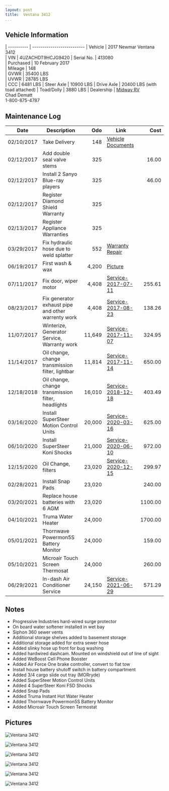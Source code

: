 ```yaml
---
layout: post  
title:  Ventana 3412
...
```


## Vehicle Information

| ---------- | -------------------------- 
| Vehicle    | 2017 Newmar Ventana 3412                                               
| VIN        | 4UZACHDT9HCJG9420
| Serial No. | 413080                                                                 
| Purchased  | 10 February 2017                                                       
| Mileage    | 148                                                                    
| GVWR       | 35400 LBS                                                              
| UVWR       | 28785 LBS                                                              
| CCC        | 6481  LBS
| Steer Axle | 10900 LBS
| Drive Axle | 20400 LBS (with toad attached)
| Toad/Dolly | 3880  LBS
| Dealership | [Midway RV](http://www.midwayrv.com/)<br>Chad Dematt<br>1-800-875-4787 


## Maintenance Log

| Date       | Description                                          | Odo     | Link                       | Cost     
| ---------- | ---------------------------------------------------- | ------: | -------------------------- | -------: 
| 02/10/2017 | Take Delivery                                        |    148  | [Vehicle Documents][1]     |  
| 02/12/2017 | Add double seal valve stems                          |    325  |                            |   16.00  
| 02/12/2017 | Install 2 Sanyo Blue-ray players                     |    325  |                            |   46.00  
| 02/12/2017 | Register Diamond Shield Warranty                     |    325  |                            |          
| 02/13/2017 | Register Appliance Warranties                        |    325  |                            |          
| 03/29/2017 | Fix hydraulic hose due to weld splatter              |    552  | [Warranty Repair][2]       |
| 06/19/2017 | First wash & wax                                     |   4,200 | [Picture][3]               |
| 07/11/2017 | Fix door, wiper motor                                |   4,408 | [Service-2017-07-11][4]    |  255.61
| 08/23/2017 | Fix generator exhaust pipe and other warrenty work   |   4,408 | [Service-2017-08-23][5]    |  138.26
| 11/07/2017 | Winterize, Generator Service, Warranty work          |  11,649 | [Service-2017-11-07][6]    |  324.95
| 11/14/2017 | Oil change, change transmission filter, lightbar     |  11,814 | [Service-2017-11-14][7]    |  650.00
| 12/18/2018 | Oil change, change transmission filter, headlights   |  16,010 | [Service-2018-12-18][8]    |  403.49
| 03/16/2020 | Install SuperSteer Motion Control Units              |  20,000 | [Service-2020-03-16][9]    |  625.00
| 06/10/2020 | Install SuperSteer Koni Shocks                       |  21,000 | [Service-2020-06-10][10]   |  972.00
| 12/15/2020 | Oil Change, filters                                  |  23,020 | [Service-2020-12-15][11]   |  299.97
| 02/28/2021 | Install Snap Pads                                    |  23,020 |                            |  240.00
| 03/20/2021 | Replace house batteries with 6 AGM                   |  23,020 |                            | 1100.00
| 04/10/2021 | Truma Water Heater                                   |  24,000 |                            | 1700.00
| 05/01/2021 | Thornwave Powermon5S Battery Monitor                 |  24,000 |                            |  159.00
| 05/10/2021 | Microair Touch Screen Thermosat                      |  24,000 |                            |  260.00
| 06/29/2021 | In-dash Air Conditioner Service                      |  24,150 | [Service-2021-06-29][12]   |  571.29


## Notes

- Progressive Industries hard-wired surge protector
- On board water softener installed in wet bay
- Siphon 360 sewer vents
- Additional storage shelves added to basement storage
- Additional storage added for extra sewer hose
- Added slinky hose up front for bug washing
- Added hardwired dashcam. Mounted on windshield out of line of sight
- Added WeBoost Cell Phone Booster
- Added Air Force One brake controller, convert to flat tow
- Install house battery shutoff switch in battery compartment
- Added 3/4 cargo slide out tray (MORryde)
- Added SuperSteer Motion Control Units
- Added 4 SuperSteer Koni FSD Shocks
- Added Snap Pads
- Added Truma Instant Hot Water Heater
- Added Thornwave Powermon5S Battery Monitor
- Added Microair Touch Screen Termostat

## Pictures


![Ventana 3412](http://i.imgur.com/QaxDwt9.jpg)

![Ventana 3412](http://i.imgur.com/8oaabGt.jpg)

![Ventana 3412](http://i.imgur.com/qpkJvn0.jpg)

![Ventana 3412](http://i.imgur.com/FyQFti3.jpg)

![Ventana 3412](http://i.imgur.com/hEFctBf.jpg)

![Ventana 3412](http://i.imgur.com/CQCgs8r.jpg)

[1]: /artifacts/NewmarVentanaTitleDocuments.pdf
[2]: /artifacts/warrenty-repair.protected.pdf
[3]: https://goo.gl/photos/PvhcmT8m4j9nsFdQ9
[4]: /artifacts/service-2017-07-11.pdf
[5]: /artifacts/service-2017-08-23.pdf
[6]: /artifacts/service-2017-11-07.pdf
[7]: /artifacts/service-2017-11-14.pdf
[8]: /artifacts/service-2018-12-18.pdf
[9]: /artifacts/service-2020-03-16.pdf
[10]: /artifacts/service-2020-06-10.pdf
[11]: /artifacts/service-2020-12-15.pdf
[12]: /artifacts/service-2021-06-29.pdf

